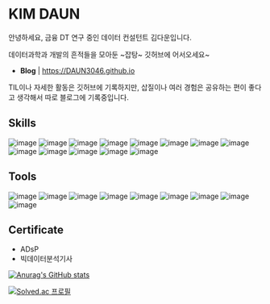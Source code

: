 # KIM DAUN
안녕하세요, 금융 DT 연구 중인 데이터 컨설턴트 김다운입니다.

데이터과학과 개발의 흔적들을 모아둔 ~잡탕~ 깃허브에 어서오세요~

<!-- 제가 짠 못생긴 코드들을 어떻게 하면 멋지게 고칠 수 있는지가 최대의 고민입니다. 피드백과 교류 환영합니다! -->
<!-- - **Introduce** | [Notion page](https://www.notion.so/daun3046/Daun-Kim-2c7dcf5935d0463b9b44f65ec0632d13) -->
- **Blog** | https://DAUN3046.github.io

TIL이나 자세한 활동은 깃허브에 기록하지만, 삽질이나 여러 경험은 공유하는 편이 좋다고 생각해서 따로 블로그에 기록중입니다.

## Skills
<!-- 기술 스택 https://github.com/alexandresanlim/Badges4-README.md-Profile#-ide- -->
<!-- HTML5, CSS, JS, Node.js, TS, React, Python, R, C++, C#, Mysql, Swift, Github-->
![image](https://img.shields.io/badge/HTML5-E34F26?style=for-the-badge&logo=HTML5&logoColor=white)
![image](https://img.shields.io/badge/CSS3-1572B6?style=for-the-badge&logo=CSS3&logoColor=white)
![image](https://img.shields.io/badge/JavaScript-323330?style=for-the-badge&logo=javascript&logoColor=F7DF1E)
![image](https://img.shields.io/badge/Node.js-339933?style=for-the-badge&logo=nodedotjs&logoColor=white)
![image](https://img.shields.io/badge/TypeScript-007ACC?style=for-the-badge&logo=typescript&logoColor=white)
![image](https://img.shields.io/badge/React-20232A?style=for-the-badge&logo=react&logoColor=61DAFB)
![image](https://img.shields.io/badge/Python-FFD43B?style=for-the-badge&logo=python&logoColor=blue)
![image](https://img.shields.io/badge/R-007396?style=for-the-badge&logo=R&logoColor=white)
![image](https://img.shields.io/badge/C%2B%2B-00599C?style=for-the-badge&logo=c%2B%2B&logoColor=white)
![image](https://img.shields.io/badge/MySQL-4479A1?style=for-the-badge&logo=MySQL&logoColor=white)
![image](https://img.shields.io/badge/Swift-FA7343?style=for-the-badge&logo=swift&logoColor=white)
![image](https://img.shields.io/badge/Github-181717?style=for-the-badge&logo=Github&logoColor=white)
![image](https://img.shields.io/badge/TensorFlow-FF6F00?style=for-the-badge&logo=TensorFlow&logoColor=white)

## Tools
![image](https://img.shields.io/badge/Git-F05032?style=for-the-badge&logo=Git&logoColor=white)
![image](https://img.shields.io/badge/Visual_Studio-5C2D91?style=for-the-badge&logo=VisualStudio&logoColor=white)
![image](https://img.shields.io/badge/Visual_Studio_Code-007ACC?style=for-the-badge&logo=VisualStudioCode&logoColor=white)
![image](https://img.shields.io/badge/Android_Studio-3DDC84?style=for-the-badge&logo=AndroidStudio&logoColor=white)
![image](https://img.shields.io/badge/Xcode-147EFB?style=for-the-badge&logo=Xcode&logoColor=white)
![image](https://img.shields.io/badge/Colab-F9AB00?style=for-the-badge&logo=googlecolab&color=525252)
![image](https://img.shields.io/badge/RStudio-75AADB?style=for-the-badge&logo=RStudio&logoColor=white)
![image](https://img.shields.io/badge/Power_BI-F2C811?style=for-the-badge&logo=powerbi&logoColor=black)
![image](https://img.shields.io/badge/Unity-100000?style=for-the-badge&logo=unity&logoColor=white)

## Certificate
- ADsP
- 빅데이터분석기사

<!-- 깃허브 통계 -->
[![Anurag's GitHub stats](https://github-readme-stats.vercel.app/api?username=daun3046)](https://github.com/anuraghazra/github-readme-stats)
<!-- https://github.com/anuraghazra/github-readme-stats -->
<!-- 백준 티어 -->
[![Solved.ac
프로필](http://mazassumnida.wtf/api/generate_badge?boj=daun3046)](https://solved.ac/daun3046)

<!--
**DAUN3046/DAUN3046** is a ✨ _special_ ✨ repository because its `README.md` (this file) appears on your GitHub profile.

Here are some ideas to get you started:

- 🔭 I’m currently working on ...
- 🌱 I’m currently learning ...
- 👯 I’m looking to collaborate on ...
- 🤔 I’m looking for help with ...
- 💬 Ask me about ...
- 📫 How to reach me: ...
- 😄 Pronouns: ...
- ⚡ Fun fact: ... 
-->
